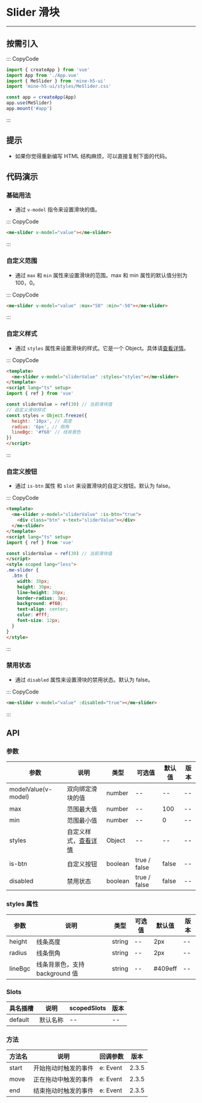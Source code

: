 # Slider 滑块

---

## 按需引入

::: CopyCode

```js
import { createApp } from 'vue'
import App from './App.vue'
import { MeSlider } from 'mine-h5-ui'
import 'mine-h5-ui/styles/MeSlider.css'

const app = createApp(App)
app.use(MeSlider)
app.mount('#app')
```

:::

## 提示

- 如果你觉得重新编写 HTML 结构麻烦，可以直接复制下面的代码。

## 代码演示

### 基础用法

- 通过 `v-model` 指令来设置滑块的值。

::: CopyCode

```HTML
<me-slider v-model="value"></me-slider>
```

:::

### 自定义范围

- 通过 `max` 和 `min` 属性来设置滑块的范围。max 和 min 属性的默认值分别为 100，0。

::: CopyCode

```HTML
<me-slider v-model="value" :max="50" :min="-50"></me-slider>
```

:::

### 自定义样式

- 通过 `styles` 属性来设置滑块的样式。它是一个 Object。具体请[查看详情](#styles)。

::: CopyCode

```HTML
<template>
  <me-slider v-model="sliderValue" :styles="styles"></me-slider>
</template>
<script lang="ts" setup>
import { ref } from 'vue'

const sliderValue = ref(30) // 当前滑块值
// 自定义滑块样式
const styles = Object.freeze({
  height: '10px', // 高度
  radius: '6px', // 倒角
  lineBgc: '#f60' // 线背景色
})
</script>
```

:::

### 自定义按钮

- 通过 `is-btn` 属性 和 `slot` 来设置滑块的自定义按钮。默认为 false。

::: CopyCode

```HTML
<template>
  <me-slider v-model="sliderValue" :is-btn="true">
    <div class="btn" v-text="sliderValue"></div>
  </me-slider>
</template>
<script lang="ts" setup>
import { ref } from 'vue'

const sliderValue = ref(30) // 当前滑块值
</script>
<style scoped lang="less">
.me-slider {
  .btn {
    width: 30px;
    height: 30px;
    line-height: 30px;
    border-radius: 3px;
    background: #f60;
    text-align: center;
    color: #fff;
    font-size: 12px;
  }
}
</style>
```

:::

### 禁用状态

- 通过 `disabled` 属性来设置滑块的禁用状态。默认为 false。

::: CopyCode

```HTML
<me-slider v-model="value" :disabled="true"></me-slider>
```

:::

## API

### 参数

| 参数                | 说明                            | 类型    | 可选值       | 默认值 | 版本 |
| ------------------- | ------------------------------- | ------- | ------------ | ------ | ---- |
| modelValue(v-model) | 双向绑定滑块的值                | number  | --           | --     | --   |
| max                 | 范围最大值                      | number  | --           | 100    | --   |
| min                 | 范围最小值                      | number  | --           | 0      | --   |
| styles              | 自定义样式，[查看详情](#styles) | Object  | --           | --     | --   |
| is-btn              | 自定义按钮                      | boolean | true / false | false  | --   |
| disabled            | 禁用状态                        | boolean | true / false | false  | --   |

<h3 id="styles">styles 属性</h3>

| 参数    | 说明                           | 类型   | 可选值 | 默认值  | 版本 |
| ------- | ------------------------------ | ------ | ------ | ------- | ---- |
| height  | 线条高度                       | string | --     | 2px     | --   |
| radius  | 线条倒角                       | string | --     | 2px     | --   |
| lineBgc | 线条背景色，支持 background 值 | string | --     | #409eff | --   |

### Slots

| 具名插槽 | 说明     | scopedSlots | 版本 |
| -------- | -------- | ----------- | ---- |
| default  | 默认名称 | --          | --   |

### 方法

| 方法名 | 说明                 | 回调参数 | 版本  |
| ------ | -------------------- | -------- | ----- |
| start  | 开始拖动时触发的事件 | e: Event | 2.3.5 |
| move   | 正在拖动中触发的事件 | e: Event | 2.3.5 |
| end    | 结束拖动时触发的事件 | e: Event | 2.3.5 |
